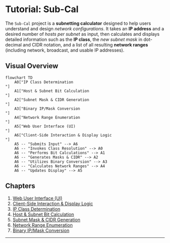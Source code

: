 # Tutorial: Sub-Cal

The `Sub-Cal` project is a **subnetting calculator** designed to help users understand and design *network configurations*. It takes an **IP address** and a desired number of *hosts per subnet* as input, then calculates and displays detailed information such as the **IP class**, the *new subnet mask* in dot-decimal and CIDR notation, and a list of all resulting **network ranges** (including network, broadcast, and usable IP addresses).


## Visual Overview

```mermaid
flowchart TD
    A0["IP Class Determination
"]
    A1["Host & Subnet Bit Calculation
"]
    A2["Subnet Mask & CIDR Generation
"]
    A3["Binary IP/Mask Conversion
"]
    A4["Network Range Enumeration
"]
    A5["Web User Interface (UI)
"]
    A6["Client-Side Interaction & Display Logic
"]
    A5 -- "Submits Input" --> A6
    A6 -- "Invokes Class Resolution" --> A0
    A6 -- "Performs Bit Calculations" --> A1
    A6 -- "Generates Masks & CIDR" --> A2
    A6 -- "Utilizes Binary Conversion" --> A3
    A6 -- "Calculates Network Ranges" --> A4
    A6 -- "Updates Display" --> A5
```

## Chapters

1. [Web User Interface (UI)
](01_web_user_interface__ui__.md)
2. [Client-Side Interaction & Display Logic
](02_client_side_interaction___display_logic_.md)
3. [IP Class Determination
](03_ip_class_determination_.md)
4. [Host & Subnet Bit Calculation
](04_host___subnet_bit_calculation_.md)
5. [Subnet Mask & CIDR Generation
](05_subnet_mask___cidr_generation_.md)
6. [Network Range Enumeration
](06_network_range_enumeration_.md)
7. [Binary IP/Mask Conversion
](07_binary_ip_mask_conversion_.md)

---